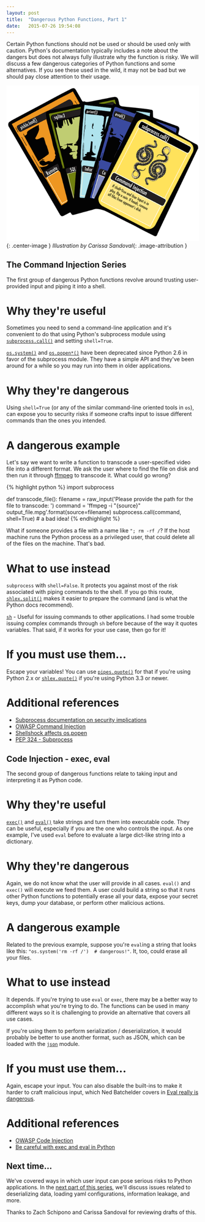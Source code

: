 ```yaml
---
layout: post
title:  "Dangerous Python Functions, Part 1"
date:   2015-07-26 19:54:08
---
```


Certain Python functions should not be used or should be used only with
caution. Python's documentation typically includes a note about the dangers but
does not always fully illustrate why the function is risky. We will discuss
a few dangerous categories of Python functions and some alternatives.  If you
see these used in the wild, it may not be bad but we should pay close attention
to their usage.
 
![Dangerous Python Functions](/assets/dangerous_python_function_cards-min.png){: .center-image }
*Illustration by Carissa Sandoval*{: .image-attribution }


The Command Injection Series
----------------------------

The first group of dangerous Python functions revolve around trusting
user-provided input and piping it into a shell. 


Why they're useful
==================

Sometimes you need to send a command-line application and it's convenient to do
that using Python's subprocess module using
[`subprocess.call()`](https://docs.python.org/2/library/subprocess.html) and
setting `shell=True`. 

[`os.system()`](https://docs.python.org/2/library/os.html#os.system) and
[`os.popen*()`](https://docs.python.org/2/library/os.html#os.popen) have been
deprecated since Python 2.6 in favor of the subprocess module. They have
a simple API and they've been around for a while so you may run into them in
older applications.


Why they're dangerous
======================

Using `shell=True` (or any of the similar command-line oriented tools in `os`),
can expose you to security risks if someone crafts input to
issue different commands than the ones you intended. 


A dangerous example
===================

Let's say we want to write a function to transcode a user-specified video file
into a different format. We ask the user where to find the file on disk and
then run it through [ffmpeg](https://www.ffmpeg.org/) to transcode it. What
could go wrong?

{% highlight python %}
import subprocess

def transcode_file():
    filename = raw_input('Please provide the path for the file to transcode: ')
    command = 'ffmpeg -i "{source}" output_file.mpg'.format(source=filename)
    subprocess.call(command, shell=True)  # a bad idea!
{% endhighlight %}

What if someone provides a file with a name like `"; rm -rf /`?  If the host
machine runs the Python process as a privileged user, that could delete all
of the files on the machine. That's bad.


What to use instead
===================

`subprocess` with `shell=False`. It protects you against most of the risk
associated with piping commands to the shell. If you go this route,
[`shlex.split()`](https://docs.python.org/3/library/shlex.html#shlex.split)
makes it easier to prepare the command (and is what the Python docs recommend).

[`sh`](https://amoffat.github.io/sh/) - Useful for issuing commands to other
applications. I had some trouble issuing complex commands through `sh` before
because of the way it quotes variables. That said, if it works for your use
case, then go for it!


If you must use them...
=======================

Escape your variables! You can use
[`pipes.quote()`](https://docs.python.org/2/library/pipes.html#pipes.quote) for
that if you're using Python 2.x or
[`shlex.quote()`](https://docs.python.org/3.3/library/shlex.html#shlex.quote)
if you're using Python 3.3 or newer.


Additional references
=======================

* [Subprocess documentation on security implications](https://docs.python.org/3/library/subprocess.html#frequently-used-arguments)
* [OWASP Command Injection](https://www.owasp.org/index.php/Command_Injection)
* [Shellshock affects os.popen](http://security.stackexchange.com/a/68602)
* [PEP 324 - Subprocess](https://www.python.org/dev/peps/pep-0324/)


Code Injection - exec, eval
---------------------------

The second group of dangerous functions relate to taking input and 
interpreting it as Python code.


Why they're useful
==================

[`exec()`](https://docs.python.org/3/library/functions.html#exec) and
[`eval()`](https://docs.python.org/3/library/functions.html#eval) take strings
and turn them into executable code. They can be useful, especially if you are
the one who controls the input. As one example, I've used `eval` before 
to evaluate a large dict-like string into a dictionary.


Why they're dangerous
=====================

Again, we do not know what the user will provide in all cases. `eval()` and
`exec()` will execute we feed them. A user could build a string so that it runs
other Python functions to potentially erase all your data, expose your secret
keys, dump your database, or perform other malicious actions.

A dangerous example
===================

Related to the previous example, suppose you're `eval`ing a string that looks
like this: `"os.system('rm -rf /')  # dangerous!"`. It, too, could erase all
your files.

What to use instead
===================

It depends. If you're trying to use `eval` or `exec`, 
there may be a better way to accomplish what you're trying to do. 
The functions can be used in many different ways so it is challenging to provide
an alternative that covers all use cases.

If you're using them to perform serialization / deserialization, it would
probably be better to use another format, such as JSON, which can be loaded
with the [`json`](https://docs.python.org/3.3/library/json.html) module.


If you must use them...
=======================

Again, escape your input. You can also disable the built-ins to make it harder
to craft malicious input, which Ned Batchelder covers in 
[Eval really is dangerous](http://nedbatchelder.com/blog/201206/eval_really_is_dangerous.html).


Additional references
=======================

* [OWASP Code Injection](https://www.owasp.org/index.php/Code_Injection)
* [Be careful with exec and eval in Python](http://lucumr.pocoo.org/2011/2/1/exec-in-python/)


Next time...
------------

We've covered ways in which user input can pose serious risks to Python
applications. In the 
[next part of this series](http://kevinlondon.com/2015/08/15/dangerous-python-functions-pt2.html), 
we'll discuss issues related to deserializing data, loading yaml configurations,
information leakage, and more.

Thanks to Zach Schipono and Carissa Sandoval for reviewing drafts of this.
